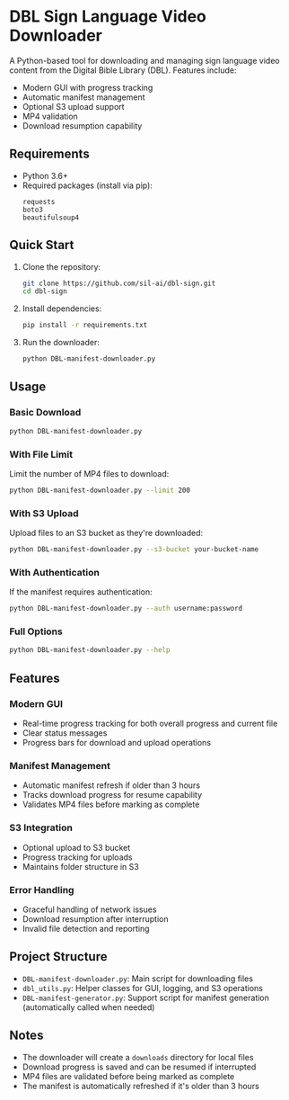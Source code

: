# DBL Sign Language Video Downloader

A Python-based tool for downloading and managing sign language video content from the Digital Bible Library (DBL). Features include:
- Modern GUI with progress tracking
- Automatic manifest management
- Optional S3 upload support
- MP4 validation
- Download resumption capability

## Requirements

- Python 3.6+
- Required packages (install via pip):
  ```
  requests
  boto3
  beautifulsoup4
  ```

## Quick Start

1. Clone the repository:
   ```bash
   git clone https://github.com/sil-ai/dbl-sign.git
   cd dbl-sign
   ```

2. Install dependencies:
   ```bash
   pip install -r requirements.txt
   ```

3. Run the downloader:
   ```bash
   python DBL-manifest-downloader.py
   ```

## Usage

### Basic Download
```bash
python DBL-manifest-downloader.py
```

### With File Limit
Limit the number of MP4 files to download:
```bash
python DBL-manifest-downloader.py --limit 200
```

### With S3 Upload
Upload files to an S3 bucket as they're downloaded:
```bash
python DBL-manifest-downloader.py --s3-bucket your-bucket-name
```

### With Authentication
If the manifest requires authentication:
```bash
python DBL-manifest-downloader.py --auth username:password
```

### Full Options
```bash
python DBL-manifest-downloader.py --help
```

## Features

### Modern GUI
- Real-time progress tracking for both overall progress and current file
- Clear status messages
- Progress bars for download and upload operations

### Manifest Management
- Automatic manifest refresh if older than 3 hours
- Tracks download progress for resume capability
- Validates MP4 files before marking as complete

### S3 Integration
- Optional upload to S3 bucket
- Progress tracking for uploads
- Maintains folder structure in S3

### Error Handling
- Graceful handling of network issues
- Download resumption after interruption
- Invalid file detection and reporting

## Project Structure

- `DBL-manifest-downloader.py`: Main script for downloading files
- `dbl_utils.py`: Helper classes for GUI, logging, and S3 operations
- `DBL-manifest-generator.py`: Support script for manifest generation (automatically called when needed)

## Notes

- The downloader will create a `downloads` directory for local files
- Download progress is saved and can be resumed if interrupted
- MP4 files are validated before being marked as complete
- The manifest is automatically refreshed if it's older than 3 hours


